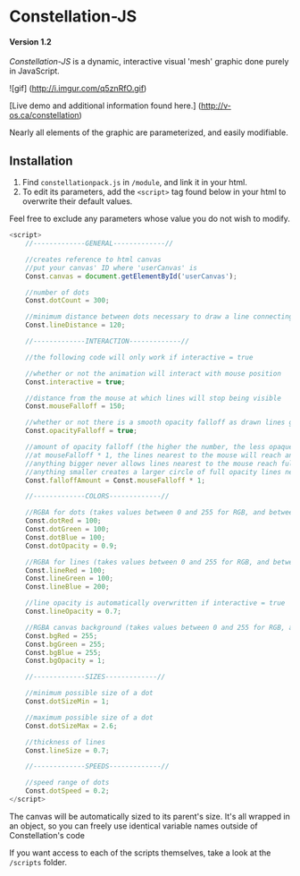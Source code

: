 # Constellation-JS
#### Version 1.2

_Constellation-JS_ is a dynamic, interactive visual 'mesh' graphic done purely in JavaScript.

![gif] (http://i.imgur.com/q5znRfO.gif)

[Live demo and additional information found here.] (http://v-os.ca/constellation)

Nearly all elements of the graphic are parameterized, and easily modifiable.

## Installation

1. Find `constellationpack.js` in `/module`, and link it in your html.
2. To edit its parameters, add the `<script>` tag found below in your html to overwrite their default values.

Feel free to exclude any parameters whose value you do not wish to modify.

```javascript
<script>
	//-------------GENERAL-------------//

	//creates reference to html canvas
	//put your canvas' ID where 'userCanvas' is
	Const.canvas = document.getElementById('userCanvas');

	//number of dots
	Const.dotCount = 300;

	//minimum distance between dots necessary to draw a line connecting them
	Const.lineDistance = 120;

	//-------------INTERACTION-------------//

	//the following code will only work if interactive = true

	//whether or not the animation will interact with mouse position
	Const.interactive = true;

	//distance from the mouse at which lines will stop being visible 
	Const.mouseFalloff = 150;

	//whether or not there is a smooth opacity falloff as drawn lines get further from mouse 
	Const.opacityFalloff = true;

	//amount of opacity falloff (the higher the number, the less opaque things will be when further from the mouse)
	//at mouseFalloff * 1, the lines nearest to the mouse will reach an opacity value of exactly 1
	//anything bigger never allows lines nearest to the mouse reach full opacity
	//anything smaller creates a larger circle of full opacity lines near the mouse
	Const.falloffAmount = Const.mouseFalloff * 1;

	//-------------COLORS-------------//

	//RGBA for dots (takes values between 0 and 255 for RGB, and between 0 and 1 for alpha)
	Const.dotRed = 100;
	Const.dotGreen = 100;
	Const.dotBlue = 100;
	Const.dotOpacity = 0.9;

	//RGBA for lines (takes values between 0 and 255 for RGB, and between 0 and 1 for alpha)
	Const.lineRed = 100;
	Const.lineGreen = 100;
	Const.lineBlue = 200;

	//line opacity is automatically overwritten if interactive = true
	Const.lineOpacity = 0.7;

	//RGBA canvas background (takes values between 0 and 255 for RGB, and between 0 and 1 for alpha)
	Const.bgRed = 255;
	Const.bgGreen = 255;
	Const.bgBlue = 255;
	Const.bgOpacity = 1;

	//-------------SIZES-------------//

	//minimum possible size of a dot
	Const.dotSizeMin = 1;

	//maximum possible size of a dot
	Const.dotSizeMax = 2.6;

	//thickness of lines
	Const.lineSize = 0.7;

	//-------------SPEEDS-------------//

	//speed range of dots
	Const.dotSpeed = 0.2;
</script>
```

The canvas will be automatically sized to its parent's size.
It's all wrapped in an object, so you can freely use identical variable names outside of Constellation's code

If you want access to each of the scripts themselves, take a look at the `/scripts` folder.
